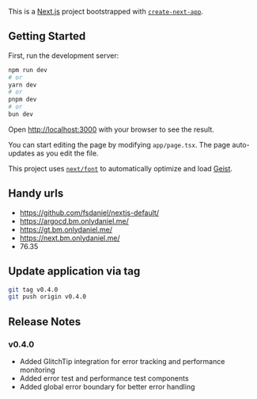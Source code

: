 This is a [Next.js](https://nextjs.org) project bootstrapped with [`create-next-app`](https://nextjs.org/docs/app/api-reference/cli/create-next-app).

## Getting Started

First, run the development server:

```bash
npm run dev
# or
yarn dev
# or
pnpm dev
# or
bun dev
```

Open [http://localhost:3000](http://localhost:3000) with your browser to see the result.

You can start editing the page by modifying `app/page.tsx`. The page auto-updates as you edit the file.

This project uses [`next/font`](https://nextjs.org/docs/app/building-your-application/optimizing/fonts) to automatically optimize and load [Geist](https://vercel.com/font).

## Handy urls
- https://github.com/fsdaniel/nextjs-default/
- https://argocd.bm.onlydaniel.me/
- https://gt.bm.onlydaniel.me/
- https://next.bm.onlydaniel.me/
- 76.35


## Update application via tag

```bash
git tag v0.4.0
git push origin v0.4.0
```

## Release Notes

### v0.4.0
- Added GlitchTip integration for error tracking and performance monitoring
- Added error test and performance test components
- Added global error boundary for better error handling


